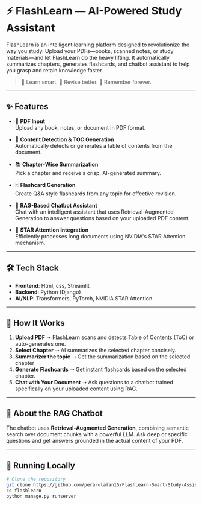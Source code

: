 # ⚡ FlashLearn — AI-Powered Study Assistant

FlashLearn is an intelligent learning platform designed to revolutionize the way you study. Upload your PDFs—books, scanned notes, or study materials—and let FlashLearn do the heavy lifting. It automatically summarizes chapters, generates flashcards, and chatbot assistant to help you grasp and retain knowledge faster.

> 📘 Learn smart. 📌 Revise better. 🚀 Remember forever.

---

## ✨ Features

- 📄 **PDF Input**  
  Upload any book, notes, or document in PDF format.

- 🧠 **Content Detection & TOC Generation**  
  Automatically detects or generates a table of contents from the document.

- 📚 **Chapter-Wise Summarization**  
  Pick a chapter and receive a crisp, AI-generated summary.

- 🃏 **Flashcard Generation**  
  Create Q&A style flashcards from any topic for effective revision.

- 🤖 **RAG-Based Chatbot Assistant**  
  Chat with an intelligent assistant that uses Retrieval-Augmented Generation to answer questions based on your uploaded PDF content.

- 🚀 **STAR Attention Integration**  
  Efficiently processes long documents using NVIDIA's STAR Attention mechanism.

---

## 🛠️ Tech Stack

- **Frontend**: Html, css, Streamlit 
- **Backend**: Python (Django) 
- **AI/NLP**: Transformers, PyTorch, NVIDIA STAR Attention    

---

## 🚧 How It Works

1. **Upload PDF** ➝ FlashLearn scans and detects Table of Contents (ToC) or auto-generates one.
2. **Select Chapter** ➝ AI summarizes the selected chapter concisely.
3. **Summarizer the topic** ➝ Get the summarization based on the selected chapter
4. **Generate Flashcards** ➝ Get instant flashcards based on the selected chapter.
5. **Chat with Your Document** ➝ Ask questions to a chatbot trained specifically on your uploaded content using RAG. 

---

## 💬 About the RAG Chatbot

The chatbot uses **Retrieval-Augmented Generation**, combining semantic search over document chunks with a powerful LLM. Ask deep or specific questions and get answers grounded in the actual content of your PDF.

---

## 🧪 Running Locally

```bash
# Clone the repository
git clone https://github.com/perarulalan15/FlashLearn-Smart-Study-Assistant.git
cd flashlearn
python manage.py runserver
